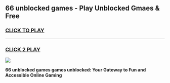 
## 66 unblocked games - Play Unblocked Gmaes & Free
<h3>
<a href="https://premium.freeplayer.one?title=66_unblocked_games&ref=19F">CLICK TO PLAY</a></h3>
<hr>

<h3>
<a href="https://premium.freeplayer.one?title=66_unblocked_games&ref=19F">CLICK 2 PLAY</a>
  
</h3>

<a href="https://premium.freeplayer.one?title=66_unblocked_games&ref=19F/"><img src="https://clearcache.store/games.png"></a>


**66 unblocked games games unblocked: Your Gateway to Fun and Accessible Online Gaming**
